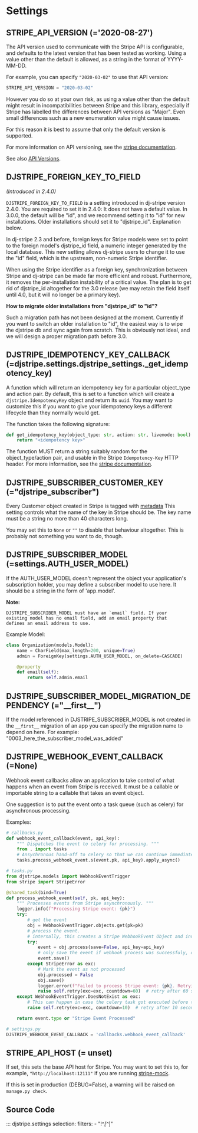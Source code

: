 # Settings

## STRIPE_API_VERSION (='2020-08-27')

The API version used to communicate with the Stripe API is configurable, and defaults to
the latest version that has been tested as working. Using a value other than the default
is allowed, as a string in the format of YYYY-MM-DD.

For example, you can specify `"2020-03-02"` to use that API version:

```py
STRIPE_API_VERSION = "2020-03-02"
```

However you do so at your own risk, as using a value other than the default might result
in incompatibilities between Stripe and this library, especially if Stripe has labelled
the differences between API versions as "Major". Even small differences such as a new
enumeration value might cause issues.

For this reason it is best to assume that only the default version is supported.

For more information on API versioning, see the [stripe
documentation](https://stripe.com/docs/upgrades).

See also [API Versions](../api_versions.md#a_note_on_stripe_api_versions).

## DJSTRIPE_FOREIGN_KEY_TO_FIELD

_(Introduced in 2.4.0)_

`DJSTRIPE_FOREIGN_KEY_TO_FIELD` is a setting introduced in dj-stripe version 2.4.0. You
are required to set it in 2.4.0: It does not have a default value. In 3.0.0, the default
will be "id", and we recommend setting it to "id" for new installations. Older
installations should set it to "djstripe_id". Explanation below.

In dj-stripe 2.3 and before, foreign keys for Stripe models were set to point to the
foreign model's djstripe_id field, a numeric integer generated by the local database.
This new setting allows dj-stripe users to change it to use the "id" field, which is the
upstream, non-numeric Stripe identifier.

When using the Stripe identifier as a foreign key, synchronization between Stripe and
dj-stripe can be made far more efficient and robust. Furthermore, it removes the
per-installation instability of a critical value. The plan is to get rid of djstripe_id
altogether for the 3.0 release (we may retain the field itself until 4.0, but it will no
longer be a primary key).

**How to migrate older installations from "djstripe_id" to "id"?**

Such a migration path has not been designed at the moment. Currently if you want to
switch an older installation to "id", the easiest way is to wipe the djstripe db and
sync again from scratch. This is obviously not ideal, and we will design a proper
migration path before 3.0.

## DJSTRIPE_IDEMPOTENCY_KEY_CALLBACK (=djstripe.settings.djstripe_settings.\_get_idempotency_key)

A function which will return an idempotency key for a particular object_type and action
pair. By default, this is set to a function which will create a
`djstripe.IdempotencyKey` object and return its `uuid`. You may want to customize this
if you want to give your idempotency keys a different lifecycle than they normally would
get.

The function takes the following signature:

```py
def get_idempotency_key(object_type: str, action: str, livemode: bool):
    return "<idempotency key>"
```

The function MUST return a string suitably random for the object_type/action pair, and
usable in the Stripe `Idempotency-Key` HTTP header. For more information, see the
[stripe documentation](https://stripe.com/docs/upgrades).

## DJSTRIPE_SUBSCRIBER_CUSTOMER_KEY (="djstripe_subscriber")

Every Customer object created in Stripe is tagged with
[metadata](https://stripe.com/docs/api#metadata) This setting controls what the name of
the key in Stripe should be. The key name must be a string no more than 40 characters
long.

You may set this to `None` or `""` to disable that behaviour altogether. This is
probably not something you want to do, though.

## DJSTRIPE_SUBSCRIBER_MODEL (=settings.AUTH_USER_MODEL)

If the AUTH_USER_MODEL doesn't represent the object your application's subscription
holder, you may define a subscriber model to use here. It should be a string in the form
of 'app.model'.

**Note:**

    DJSTRIPE_SUBSCRIBER_MODEL must have an `email` field. If your
    existing model has no email field, add an email property that
    defines an email address to use.

Example Model:

```py
class Organization(models.Model):
    name = CharField(max_length=200, unique=True)
    admin = ForeignKey(settings.AUTH_USER_MODEL, on_delete=CASCADE)

    @property
    def email(self):
        return self.admin.email
```

## DJSTRIPE_SUBSCRIBER_MODEL_MIGRATION_DEPENDENCY (="\_\_first\_\_")

If the model referenced in DJSTRIPE_SUBSCRIBER_MODEL is not created in the `__first__`
migration of an app you can specify the migration name to depend on here. For example:
"0003_here_the_subscriber_model_was_added"



## DJSTRIPE_WEBHOOK_EVENT_CALLBACK (=None)

Webhook event callbacks allow an application to take control of what happens when an
event from Stripe is received. It must be a callable or importable string to a callable
that takes an event object.

One suggestion is to put the event onto a task queue (such as celery) for asynchronous
processing.

Examples:

```py
# callbacks.py
def webhook_event_callback(event, api_key):
    """ Dispatches the event to celery for processing. """
    from . import tasks
    # Ansychronous hand-off to celery so that we can continue immediately
    tasks.process_webhook_event.s(event.pk, api_key).apply_async()
```

```py
# tasks.py
from djstripe.models import WebhookEventTrigger
from stripe import StripeError

@shared_task(bind=True)
def process_webhook_event(self, pk, api_key):
    """ Processes events from Stripe asynchronously. """
    logger.info(f"Processing Stripe event: {pk}")
    try:
        # get the event
        obj = WebhookEventTrigger.objects.get(pk=pk)
        # process the event.
        # internally, this creates a Stripe WebhookEvent Object and invokes the respective Webhooks
        try:
            event = obj.process(save=False, api_key=api_key)
            # only save the event if webhook process was successfuly, otherwise it won't retry
            event.save()
        except StripeError as exc:
            # Mark the event as not processed
            obj.processed = False
            obj.save()
            logger.error(f"Failed to process Stripe event: {pk}. Retrying in 60 seconds.")
            raise self.retry(exc=exc, countdown=60)  # retry after 60 seconds
    except WebhookEventTrigger.DoesNotExist as exc:
        # This can happen in case the celery task got executed before the actual model got saved to the DB
        raise self.retry(exc=exc, countdown=10)  # retry after 10 seconds

    return event.type or "Stripe Event Processed"
```

```py
# settings.py
DJSTRIPE_WEBHOOK_EVENT_CALLBACK = 'callbacks.webhook_event_callback'
```

## STRIPE_API_HOST (= unset)

If set, this sets the base API host for Stripe. You may want to set this to, for
example, `"http://localhost:12111"` if you are running
[stripe-mock](https://github.com/stripe/stripe-mock).

If this is set in production (DEBUG=False), a warning will be raised on `manage.py check`.

## Source Code

::: djstripe.settings
selection:
filters: - "!^_[^_]"
